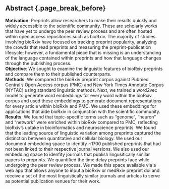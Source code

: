 ## Abstract {.page_break_before}

**Motivation**: Preprints allow researchers to make their results quickly and widely accessible to the scientific community. 
These are scholarly works that have yet to undergo the peer review process and are often hosted within open access repositories such as bioRxiv. 
The majority of studies involving bioRxiv have focused on tracking preprint popularity, analyzing the crowds that read preprints and measuring the preprint-publication lifecycle; however, a fundamental piece that is missing is an understanding of the language contained within preprints and how that language changes through the publishing process.   
**Objective**: We sought to examine the linguistic features of bioRxiv preprints and compare them to their published counterparts.  
**Methods**: We compared the bioRxiv preprint corpus against Pubmed Central’s Open Access corpus (PMC) and New York Times Annotate Corpus (NYTAC) using standard linguistic methods.
Next, we trained a word2vec model to generate word embeddings for every word within the bioRxiv corpus and used these embeddings to generate document representations for every article within bioRxiv and PMC. 
We used these embeddings for applications that aide bioRxiv in conjunction with the scientific community.
**Results**: We found that topic-specific terms such as “genome”, “neuron” and “network” were enriched within bioRxiv compared to PMC, reflecting bioRxiv’s uptake in bioinformatics and neuroscience preprints. 
We found that the leading source of linguistic variation among preprints captured the distinction between quantitative and cellular biology. 
We used our document embedding space to identify ~1700 published preprints that had not been linked to their respective journal versions.
We also used our embedding space to idenfity journals that publish lingusitically similar papers to preprints.
We quantified the time delay preprints face while undergoing the peer review process.
We made this space available via a web app that allows anyone to input a bioRxiv or medRxiv preprint doi and receive a set of the most linguistically similar journals and articles to serve as potential publication venues for their work.
